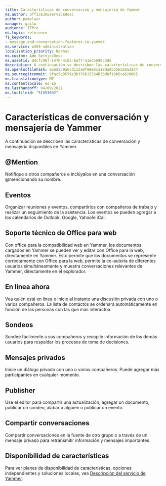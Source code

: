 ```yaml
---
title: Características de conversación y mensajería de Yammer
ms.author: office365servicedesc
author: pamelaar
manager: gailw
audience: ITPro
ms.topic: reference
f1_keywords:
- message-and-conversation-features-in-yammer
ms.service: o365-administration
localization_priority: Normal
ms.custom: Adm_ServiceDesc
ms.assetid: d4cfc96f-147b-410a-baf7-a1ecb690c3de
description: A continuación se describen las características de conversación y mensajería disponibles en Yammer.
ms.openlocfilehash: e2ed250a6cd112a0fe8e8ca18da8b3565b8a32d4
ms.sourcegitcommit: 9fac5d9579e3b370b15384b36d0f1805cab20065
ms.translationtype: MT
ms.contentlocale: es-ES
ms.lasthandoff: 04/09/2021
ms.locfileid: "51653602"
---
```

# <a name="message-and-conversation-features-in-yammer"></a>Características de conversación y mensajería de Yammer

A continuación se describen las características de conversación y mensajería disponibles en Yammer.
  
## <a name="mention"></a>@Mention

Notifique a otros compañeros e inclúyalos en una conversación @mencionando su nombre.

## <a name="events"></a>Eventos

Organizar reuniones y eventos, compartirlos con compañeros de trabajo y realizar un seguimiento de la asistencia. Los eventos se pueden agregar a los calendarios de Outlook, Google, Yahoo!e iCal.
  
## <a name="office-for-the-web-support"></a>Soporte técnico de Office para web

Con office para la compatibilidad web en Yammer, los documentos cargados en Yammer se pueden ver y editar con Office para la web, directamente en Yammer. Esto permite que los documentos se represente correctamente con Office para la web, permite la co-autoría de diferentes usuarios simultáneamente y muestra conversaciones relevantes de Yammer, directamente en el explorador.

## <a name="online-now"></a>En línea ahora

Vea quién está en línea e inicie al instante una discusión privada con uno o varios compañeros. La lista de contactos se ordenará automáticamente en función de las personas con las que más interactúa.

## <a name="polls"></a>Sondeos

Sondee fácilmente a sus compañeros y recopile información de los demás usuarios para respaldar los procesos de toma de decisiones.
  
## <a name="private-messages"></a>Mensajes privados

Inicie un diálogo privado con uno o varios compañeros. Puede agregar más participantes en cualquier momento.

## <a name="publisher"></a>Publisher

Use el editor para compartir una actualización, agregar un documento, publicar un sondeo, alabar a alguien o publicar un evento.
    
## <a name="share-conversations"></a>Compartir conversaciones

Compartir conversaciones en la fuente de otro grupo o a través de un mensaje privado para retransmitir información y mensajes importantes.
  
## <a name="feature-availability"></a>Disponibilidad de características

Para ver planes de disponibilidad de características, opciones independientes y soluciones locales, vea [Descripción del servicio de Yammer](yammer-service-description.md).
  